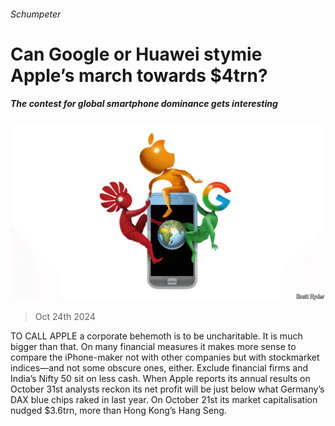 ###### Schumpeter

# Can Google or Huawei stymie Apple’s march towards $4trn? 

##### The contest for global smartphone dominance gets interesting 

![image](images/20241026_WBD000.jpg) 

> Oct 24th 2024 

TO CALL APPLE a corporate behemoth is to be uncharitable. It is much bigger than that. On many financial measures it makes more sense to compare the iPhone-maker not with other companies but with stockmarket indices—and not some obscure ones, either. Exclude financial firms and India’s Nifty 50 sit on less cash. When Apple reports its annual results on October 31st analysts reckon its net profit will be just below what Germany’s DAX blue chips raked in last year. On October 21st its market capitalisation nudged $3.6trn, more than Hong Kong’s Hang Seng. 

